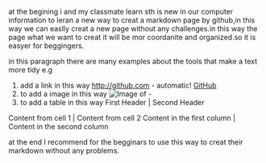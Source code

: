 at the begining i and my classmate learn sth is new in our computer information to leran a new way to creat a markdown page by github,in this way we can easlly creat a new page without any challenges.in this way the page what we want to creat it will be mor coordanite and organized.so it is easyer for beggingers.


 in this paragraph there are many examples about the tools that make a text more tidy e.g
 1. add a link in this way http://github.com - automatic!
[GitHub](http://github.com)
 2. to add a image in this way ![Image of -]()  
 3. to add  a table in this way First Header | Second Header

Content from cell 1 | Content from cell 2
Content in the first column | Content in the second column

 at the end I recommend for the begginars to use this way to creat their markdown without any problems.
